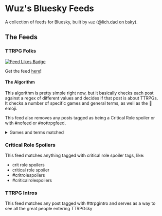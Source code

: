 # Wuz's Bluesky Feeds

A collection of feeds for Bluesky, built by `wuz` ([@lich.dad on bsky](https://bsky.app/profile/lich.dad)).


## The Feeds

### TTRPG Folks

[![Feed Likes Badge](https://bsky-feed-badge.vercel.app/api?feed=at://did:plc:iuk433sj23ncu2oo2pfnw7fw/app.bsky.feed.generator/aaabotewjkiv4&badgeType=likes)](https://bsky.app/profile/did:plc:iuk433sj23ncu2oo2pfnw7fw/feed/aaabotewjkiv4)

Get the feed [here](https://bsky.app/profile/did:plc:iuk433sj23ncu2oo2pfnw7fw/feed/aaabotewjkiv4)!

#### The Algorithm

This algorithm is pretty simple right now, but it basically checks each post
against a regex of different values and decides if that post is about TTRPGs.
It checks a number of specific games and general terms, as well as the 🎲 emoji.

This feed also removes any posts tagged as being a Critical Role spoiler or with #nofeed or #nottrpgfeed.

<details>
<summary>Games and terms matched</summary>

##### General Terms

- ttrpgs / ttrpgs
- tabletop rpg
- tabletop roleplaying
- tabletop game
- tabletop gaming
- game master
- dungeon master
- character art

##### Promo stuff

- self-promo saturday, self promo saturday
- wip wednesday

##### Events

- gen con

##### Shows

- critical role
- dimension 20
- dungeons and daddies
- dungeons & daddies
- glass cannon pod
- the adventure zone
- not another d&d pod
- nadp pod

##### Publishers

- free league
- wotc
- wizards of the coast
- paizo
- limithron
- evil genius games
- evil hat productions
- r. talsorian
- darrington press
- kobold press

##### Creators

- bob the world builder
- matt colville / matthew colvile
- mcdm
- ginny di
- dungeon dudes
- pointy hat
- jp coovert
- the dm lair
- bonus action
- map crow
- arcane anthems
- griffons saddlebag

##### D&D

- dungeons and dragons
- dungeons & dragons
- d&d
- dnd
- d&d beyond
- dndbeyond
- dnd beyond

##### paizo

- pathfinder
- starfinder

##### Free League

- mork borg
- pirate borg
- death in space
- the one ring
- cy_borg
- mutant year zero
- tales from the loop
- vaesen

##### Other Games

- tormenta
- das schwarze auge
- apocalypse world
- mutants and masterminds
- shadowrun
- savage worlds
- vampire: the masquerade
- lancer
- dungeon world
- transformers rpg
- warhammer
- wrath and glory
- wrath & glory
- mutant: year zero
- alien rpg
- fate system
- gurps
- cyberpunk red
- blades in the dark
- urban shadows
- symbaroum
- shadowdark
- call of cthulhu
- dish pit witches
- liminal horror
- into the cess & citadel
- into the wyrd & wild
- thirsty swords lesbians
- quest rpg
- coyote & crow
- coyote and crow
- troika
- mothership rpg
- mother lands rpg
- witcher rpg
- powered by the apocalypse
- pbta
- forged in the dark
- candela obscura
- daggerheart
- monster hearts
- eco mofos
- triangle agency
- aelf
- mork sol
- the beckoning dream
- kill engn
- old school essentials
- dungeon crawl classics
- vast grimm

##### Looser terms

- worldbuilding
- worldanvil
- role20
- foundry vtt
- alchemy rpg

##### Awards

- ennies
- crit awards

</details>

### Critical Role Spoilers

This feed matches anything tagged with critical role spoiler tags, like:

- crit role spoilers
- critical role spoiler
- #critrolespoilers
- #criticalrolespoilers

### TTRPG Intros

This feed matches any post tagged with #ttrpgintro and serves as a way to see
all the great people entering TTRPGsky
